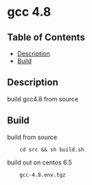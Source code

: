 # gcc 4.8

## Table of Contents

* [Description](#description)
* [Build](#build)

## Description
build gcc4.8 from source

## Build

build from source
```
    cd src && sh build.sh
```

build out on centos 6.5
```
    gcc-4.8.env.tgz
```




